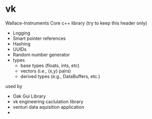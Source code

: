 # vk
Wallace-Instruments Core c++ library (try to keep this header only)
- Logging
- Smart pointer references
- Hashing
- UUIDs
- Random number generator
- types
  - base types (floats, ints, etc)
  - vectors (i.e., (x,y) pairs)
  - derived types (e.g., DataBuffers, etc.)

used by
- Oak Gui Library
- vk engineering caclulation library
- venturi data aquisition application
- 